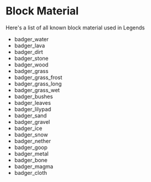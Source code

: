 # Block Material

Here's a list of all known block material used in Legends

-   badger_water
-   badger_lava
-   badger_dirt
-   badger_stone
-   badger_wood
-   badger_grass
-   badger_grass_frost
-   badger_grass_long
-   badger_grass_wet
-   badger_bushes
-   badger_leaves
-   badger_lilypad
-   badger_sand
-   badger_gravel
-   badger_ice
-   badger_snow
-   badger_nether
-   badger_goop
-   badger_metal
-   badger_bone
-   badger_magma
-   badger_cloth
